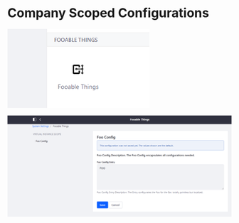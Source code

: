 # Company Scoped Configurations

![Configuration Category of Fooable](images/system-settings.PNG "Configuration Category of Fooable")

![Group Scoped Example](images/fooableThings.PNG "Group Scoped Example")

